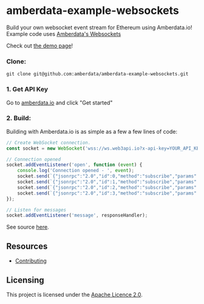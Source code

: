 # amberdata-example-websockets
Build your own websocket event stream for Ethereum using Amberdata.io! Example code uses [Amberdata's Websockets](https://docs.amberdata.io/reference#connection)

Check out [the demo page](https://amberdata.github.io/amberdata-example-websockets/)!

### Clone:
``
git clone git@github.com:amberdata/amberdata-example-websockets.git
``

### 1. Get API Key

Go to [amberdata.io](https://amberdata.io/pricing) and click "Get started"

### 2. Build:

Building with Amberdata.io is as simple as a few a few lines of code:

```js
// Create WebSocket connection.
const socket = new WebSocket('wss://ws.web3api.io?x-api-key=YOUR_API_KEY_HERE');

// Connection opened
socket.addEventListener('open', function (event) {
    console.log('Connection opened - ', event);
    socket.send(`{"jsonrpc":"2.0","id":0,"method":"subscribe","params":["block"]}`);
    socket.send(`{"jsonrpc":"2.0","id":1,"method":"subscribe","params":["uncle"]}`);
    socket.send(`{"jsonrpc":"2.0","id":2,"method":"subscribe","params":["transaction"]}`);
    socket.send(`{"jsonrpc":"2.0","id":3,"method":"subscribe","params":["function"]}`);
});

// Listen for messages
socket.addEventListener('message', responseHandler);
```

See source [here](https://github.com/amberdata/amberdata-example-websockets/blob/f20723472788d07e4b135bd840e32a90dd4566b5/index.js#L41-L61).

## Resources

- [Contributing](./CONTRIBUTING.md)

## Licensing

This project is licensed under the [Apache Licence 2.0](./LICENSE).

